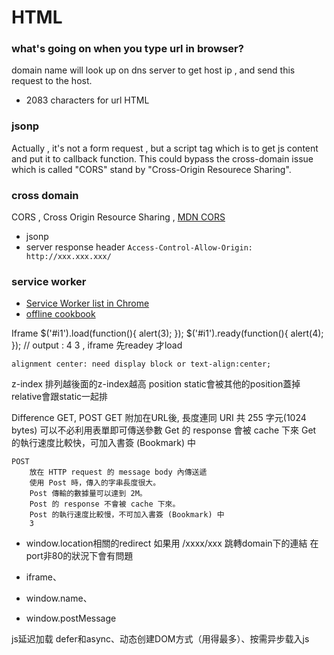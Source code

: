 # HTML


### what's going on when you type url in browser?
domain name will look up on dns server to get host ip , and send this request to the host.

- 2083 characters for url 
HTML
### jsonp
Actually , it's not a form request , but a script tag which is to get js content and put it to callback function. This could bypass the cross-domain issue which is called "CORS" stand by "Cross-Origin Resourece Sharing".

### cross domain
CORS , Cross Origin Resource Sharing , [MDN CORS](https://developer.mozilla.org/zh-TW/docs/HTTP/Access_control_CORS)
- jsonp
- server response header `Access-Control-Allow-Origin: http://xxx.xxx.xxx/`


### service worker
- [Service Worker list in Chrome](chrome://serviceworker-internals) 
- [offline cookbook](https://jakearchibald.com/2014/offline-cookbook/)


Iframe
    $('#i1').load(function(){
        alert(3);
    });
     $('#i1').ready(function(){
        alert(4);
    });
    // output : 4 3 , iframe 先readey 才load

    alignment center: need display block or text-align:center;

z-index
    排列越後面的z-index越高
    position static會被其他的position蓋掉
    relative會跟static一起排


Difference GET, POST
    GET
        附加在URL後, 長度連同 URI 共 255 字元(1024 bytes)
        可以不必利用表單即可傳送參數
        Get 的 response 會被 cache 下來
        Get 的執行速度比較快，可加入書簽 (Bookmark) 中

    POST
        放在 HTTP request 的 message body 內傳送遞
        使用 Post 時，傳入的字串長度很大。
        Post 傳輸的數據量可以達到 2M。
        Post 的 response 不會被 cache 下來。
        Post 的執行速度比較慢，不可加入書簽 (Bookmark) 中
        3


- window.location相關的redirect
    如果用 /xxxx/xxx 跳轉domain下的連結 在port非80的狀況下會有問題

- iframe、
- window.name、
- window.postMessage

js延迟加载
    defer和async、动态创建DOM方式（用得最多）、按需异步载入js